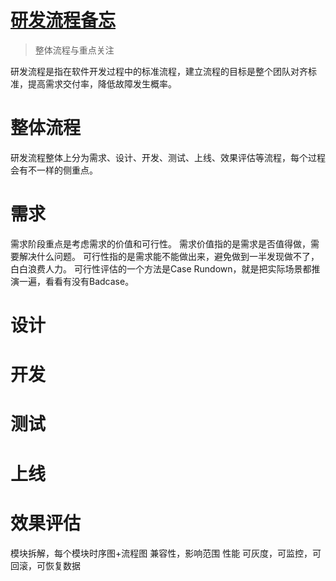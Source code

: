 # [研发流程备忘](https://github.com/zzy131250/gitblog/issues/57)

> 整体流程与重点关注

研发流程是指在软件开发过程中的标准流程，建立流程的目标是整个团队对齐标准，提高需求交付率，降低故障发生概率。

# 整体流程
研发流程整体上分为需求、设计、开发、测试、上线、效果评估等流程，每个过程会有不一样的侧重点。

# 需求
需求阶段重点是考虑需求的价值和可行性。
需求价值指的是需求是否值得做，需要解决什么问题。
可行性指的是需求能不能做出来，避免做到一半发现做不了，白白浪费人力。
可行性评估的一个方法是Case Rundown，就是把实际场景都推演一遍，看看有没有Badcase。

# 设计

# 开发

# 测试

# 上线

# 效果评估

模块拆解，每个模块时序图+流程图
兼容性，影响范围
性能
可灰度，可监控，可回滚，可恢复数据